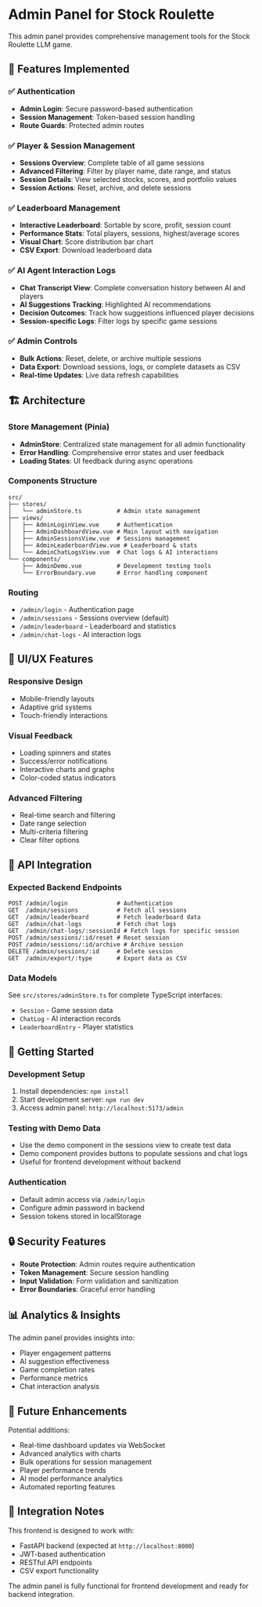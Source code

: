 # Admin Panel for Stock Roulette

This admin panel provides comprehensive management tools for the Stock Roulette LLM game.

## 🚀 Features Implemented

### ✅ Authentication

- **Admin Login**: Secure password-based authentication
- **Session Management**: Token-based session handling
- **Route Guards**: Protected admin routes

### ✅ Player & Session Management

- **Sessions Overview**: Complete table of all game sessions
- **Advanced Filtering**: Filter by player name, date range, and status
- **Session Details**: View selected stocks, scores, and portfolio values
- **Session Actions**: Reset, archive, and delete sessions

### ✅ Leaderboard Management

- **Interactive Leaderboard**: Sortable by score, profit, session count
- **Performance Stats**: Total players, sessions, highest/average scores
- **Visual Chart**: Score distribution bar chart
- **CSV Export**: Download leaderboard data

### ✅ AI Agent Interaction Logs

- **Chat Transcript View**: Complete conversation history between AI and players
- **AI Suggestions Tracking**: Highlighted AI recommendations
- **Decision Outcomes**: Track how suggestions influenced player decisions
- **Session-specific Logs**: Filter logs by specific game sessions

### ✅ Admin Controls

- **Bulk Actions**: Reset, delete, or archive multiple sessions
- **Data Export**: Download sessions, logs, or complete datasets as CSV
- **Real-time Updates**: Live data refresh capabilities

## 🏗️ Architecture

### Store Management (Pinia)

- **AdminStore**: Centralized state management for all admin functionality
- **Error Handling**: Comprehensive error states and user feedback
- **Loading States**: UI feedback during async operations

### Components Structure

```
src/
├── stores/
│   └── adminStore.ts          # Admin state management
├── views/
│   ├── AdminLoginView.vue     # Authentication
│   ├── AdminDashboardView.vue # Main layout with navigation
│   ├── AdminSessionsView.vue  # Sessions management
│   ├── AdminLeaderboardView.vue # Leaderboard & stats
│   └── AdminChatLogsView.vue  # Chat logs & AI interactions
└── components/
    ├── AdminDemo.vue          # Development testing tools
    └── ErrorBoundary.vue      # Error handling component
```

### Routing

- `/admin/login` - Authentication page
- `/admin/sessions` - Sessions overview (default)
- `/admin/leaderboard` - Leaderboard and statistics
- `/admin/chat-logs` - AI interaction logs

## 🎨 UI/UX Features

### Responsive Design

- Mobile-friendly layouts
- Adaptive grid systems
- Touch-friendly interactions

### Visual Feedback

- Loading spinners and states
- Success/error notifications
- Interactive charts and graphs
- Color-coded status indicators

### Advanced Filtering

- Real-time search and filtering
- Date range selection
- Multi-criteria filtering
- Clear filter options

## 🔧 API Integration

### Expected Backend Endpoints

```
POST /admin/login              # Authentication
GET  /admin/sessions           # Fetch all sessions
GET  /admin/leaderboard        # Fetch leaderboard data
GET  /admin/chat-logs          # Fetch chat logs
GET  /admin/chat-logs/:sessionId # Fetch logs for specific session
POST /admin/sessions/:id/reset # Reset session
POST /admin/sessions/:id/archive # Archive session
DELETE /admin/sessions/:id     # Delete session
GET  /admin/export/:type       # Export data as CSV
```

### Data Models

See `src/stores/adminStore.ts` for complete TypeScript interfaces:

- `Session` - Game session data
- `ChatLog` - AI interaction records
- `LeaderboardEntry` - Player statistics

## 🚀 Getting Started

### Development Setup

1. Install dependencies: `npm install`
2. Start development server: `npm run dev`
3. Access admin panel: `http://localhost:5173/admin`

### Testing with Demo Data

- Use the demo component in the sessions view to create test data
- Demo component provides buttons to populate sessions and chat logs
- Useful for frontend development without backend

### Authentication

- Default admin access via `/admin/login`
- Configure admin password in backend
- Session tokens stored in localStorage

## 🔒 Security Features

- **Route Protection**: Admin routes require authentication
- **Token Management**: Secure session handling
- **Input Validation**: Form validation and sanitization
- **Error Boundaries**: Graceful error handling

## 📊 Analytics & Insights

The admin panel provides insights into:

- Player engagement patterns
- AI suggestion effectiveness
- Game completion rates
- Performance metrics
- Chat interaction analysis

## 🎯 Future Enhancements

Potential additions:

- Real-time dashboard updates via WebSocket
- Advanced analytics with charts
- Bulk operations for session management
- Player performance trends
- AI model performance analytics
- Automated reporting features

## 🤝 Integration Notes

This frontend is designed to work with:

- FastAPI backend (expected at `http://localhost:8000`)
- JWT-based authentication
- RESTful API endpoints
- CSV export functionality

The admin panel is fully functional for frontend development and ready for backend integration.
